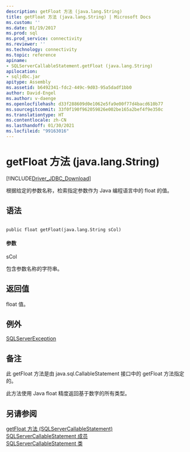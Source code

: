 ```yaml
---
description: getFloat 方法 (java.lang.String)
title: getFloat 方法 (java.lang.String) | Microsoft Docs
ms.custom: ''
ms.date: 01/19/2017
ms.prod: sql
ms.prod_service: connectivity
ms.reviewer: ''
ms.technology: connectivity
ms.topic: reference
apiname:
- SQLServerCallableStatement.getFloat (java.lang.String)
apilocation:
- sqljdbc.jar
apitype: Assembly
ms.assetid: b6492341-fdc2-449c-9d03-95a5dadf1bb0
author: David-Engel
ms.author: v-daenge
ms.openlocfilehash: d33f288609d0e1062e5fa9e00f77d4bacd610b77
ms.sourcegitcommit: 33f0f190f962059826e002be165a2bef4f9e350c
ms.translationtype: HT
ms.contentlocale: zh-CN
ms.lasthandoff: 01/30/2021
ms.locfileid: "99163016"
---
```

# <a name="getfloat-method-javalangstring"></a>getFloat 方法 (java.lang.String)
[!INCLUDE[Driver_JDBC_Download](../../../includes/driver_jdbc_download.md)]

  根据给定的参数名称，检索指定参数作为 Java 编程语言中的 float 的值。  
  
## <a name="syntax"></a>语法  
  
```  
  
public float getFloat(java.lang.String sCol)  
```  
  
#### <a name="parameters"></a>参数  
 sCol  
  
 包含参数名称的字符串。  
  
## <a name="return-value"></a>返回值  
 float 值。  
  
## <a name="exceptions"></a>例外  
 [SQLServerException](../../../connect/jdbc/reference/sqlserverexception-class.md)  
  
## <a name="remarks"></a>备注  
 此 getFloat 方法是由 java.sql.CallableStatement 接口中的 getFloat 方法指定的。  
  
 此方法使用 Java float 精度返回基于数字的所有类型。  
  
## <a name="see-also"></a>另请参阅  
 [getFloat 方法 &#40;SQLServerCallableStatement&#41;](../../../connect/jdbc/reference/getfloat-method-sqlservercallablestatement.md)   
 [SQLServerCallableStatement 成员](../../../connect/jdbc/reference/sqlservercallablestatement-members.md)   
 [SQLServerCallableStatement 类](../../../connect/jdbc/reference/sqlservercallablestatement-class.md)  
  
  
